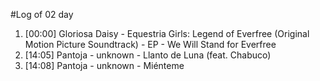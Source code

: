 #Log of 02 day

1. [00:00] Gloriosa Daisy - Equestria Girls: Legend of Everfree (Original Motion Picture Soundtrack) - EP - We Will Stand for Everfree
1. [14:05] Pantoja - unknown - Llanto de Luna (feat. Chabuco)
1. [14:08] Pantoja - unknown - Miénteme
